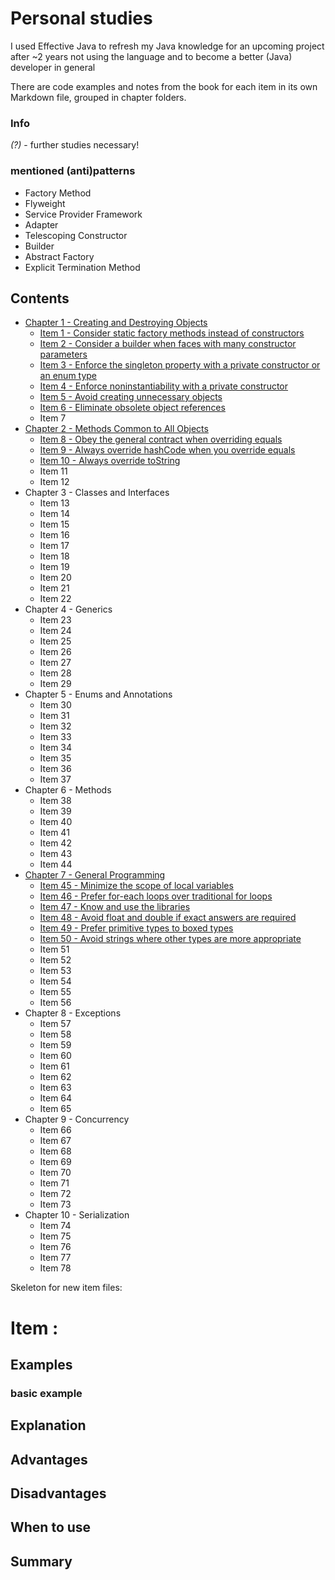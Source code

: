 # Personal studies

I used Effective Java to refresh my Java knowledge for an upcoming project after ~2 years not using the language and to become a better (Java) developer in general

There are code examples and notes from the book for each item in its own Markdown file, grouped in chapter folders.

### Info

*(?)* -  further studies necessary!

### mentioned (anti)patterns

- Factory Method
- Flyweight
- Service Provider Framework
- Adapter
- Telescoping Constructor
- Builder
- Abstract Factory
- Explicit Termination Method

## Contents

- [Chapter  1 - Creating and Destroying Objects](https://github.com/Kasperczyk/effective-java/tree/master/Chapter_1-Creating_and_Destroying_Objects)
  - [Item 1 - Consider static factory methods instead of constructors](https://github.com/Kasperczyk/effective-java/blob/master/Chapter_1-Creating_and_Destroying_Objects/item1.md)
  - [Item 2 - Consider a builder when faces with many constructor parameters](https://github.com/Kasperczyk/effective-java/blob/master/Chapter_1-Creating_and_Destroying_Objects/item2.md)
  - [Item 3 - Enforce the singleton property with a private constructor or an enum type](https://github.com/Kasperczyk/effective-java/blob/master/Chapter_1-Creating_and_Destroying_Objects/item3.md)
  - [Item 4 - Enforce noninstantiability with a private constructor](https://github.com/Kasperczyk/effective-java/blob/master/Chapter_1-Creating_and_Destroying_Objects/item4.md)
  - [Item 5 - Avoid creating unnecessary objects](https://github.com/Kasperczyk/effective-java/blob/master/Chapter_1-Creating_and_Destroying_Objects/item5.md)
  - [Item 6 - Eliminate obsolete object references](https://github.com/Kasperczyk/effective-java/blob/master/Chapter_1-Creating_and_Destroying_Objects/item6.md)
  - Item 7
- [Chapter  2 - Methods Common to All Objects](https://github.com/Kasperczyk/effective-java/tree/master/Chapter_2-Methods_Common_to_All_Objects)
  - [Item 8 - Obey the general contract when overriding equals](https://github.com/Kasperczyk/effective-java/blob/master/Chapter_2-Methods_Common_to_All_Objects/item8.md)
  - [Item 9 - Always override hashCode when you override equals ](https://github.com/Kasperczyk/effective-java/blob/master/Chapter_2-Methods_Common_to_All_Objects/item9.md)
  - [Item 10 - Always override toString](https://github.com/Kasperczyk/effective-java/blob/master/Chapter_2-Methods_Common_to_All_Objects/item10.md)
  - Item 11
  - Item 12
- Chapter  3 - Classes and Interfaces
  - Item 13
  - Item 14
  - Item 15
  - Item 16
  - Item 17
  - Item 18
  - Item 19
  - Item 20
  - Item 21
  - Item 22
- Chapter  4 - Generics
  - Item 23
  - Item 24
  - Item 25
  - Item 26
  - Item 27
  - Item 28
  - Item 29
- Chapter  5 - Enums and Annotations
  - Item 30
  - Item 31
  - Item 32
  - Item 33
  - Item 34
  - Item 35
  - Item 36
  - Item 37
- Chapter  6 - Methods
  - Item 38
  - Item 39
  - Item 40
  - Item 41
  - Item 42
  - Item 43
  - Item 44
- [Chapter  7 - General Programming](https://github.com/Kasperczyk/effective-java/tree/master/Chapter_7-General_Programming)
  - [Item 45 - Minimize the scope of local variables](https://github.com/Kasperczyk/effective-java/blob/master/Chapter_7-General_Programming/item45.md)
  - [Item 46 - Prefer for-each loops over traditional for loops](https://github.com/Kasperczyk/effective-java/blob/master/Chapter_7-General_Programming/item46.md)
  - [Item 47 - Know and use the libraries](https://github.com/Kasperczyk/effective-java/blob/master/Chapter_7-General_Programming/item47.md)
  - [Item 48 - Avoid float and double if exact answers are required](https://github.com/Kasperczyk/effective-java/blob/master/Chapter_7-General_Programming/item48.md)
  - [Item 49 - Prefer primitive types to boxed types](https://github.com/Kasperczyk/effective-java/blob/master/Chapter_7-General_Programming/item49.md)
  - [Item 50 - Avoid strings where other types are more appropriate](https://github.com/Kasperczyk/effective-java/blob/master/Chapter_7-General_Programming/item49.md)
  - Item 51
  - Item 52
  - Item 53
  - Item 54
  - Item 55
  - Item 56
- Chapter  8 - Exceptions
  - Item 57
  - Item 58
  - Item 59
  - Item 60
  - Item 61
  - Item 62
  - Item 63
  - Item 64
  - Item 65
- Chapter  9 - Concurrency
  - Item 66
  - Item 67
  - Item 68
  - Item 69
  - Item 70
  - Item 71
  - Item 72
  - Item 73
- Chapter 10 - Serialization
  - Item 74
  - Item 75
  - Item 76
  - Item 77
  - Item 78





Skeleton for new item files:

# Item :

## Examples

### basic example

## Explanation

## Advantages

## Disadvantages

## When to use

## Summary
